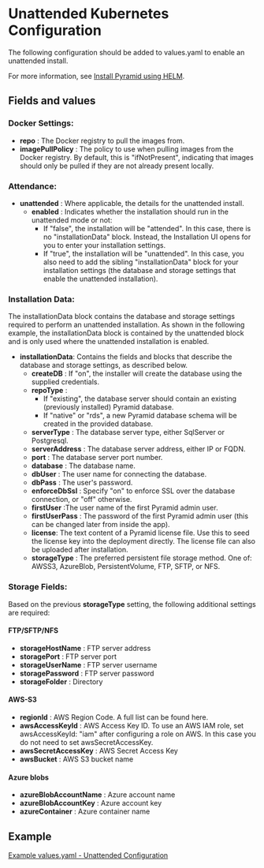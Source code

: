 # Unattended Kubernetes Configuration

The following configuration should be added to values.yaml to enable an unattended install.

For more information, see [Install Pyramid using HELM](readme.md).

## Fields and values
### Docker Settings:
- **repo** : The Docker registry to pull the images from.
- **imagePullPolicy** : The policy to use when pulling images from the Docker registry. By default, this is "ifNotPresent", indicating that images should only be pulled if they are not already present locally.

### Attendance:
- **unattended** : Where applicable, the details for the unattended install.
  - **enabled** : Indicates whether the installation should run in the unattended mode or not:
    - If "false", the installation will be "attended". In this case, there is no "installationData" block. Instead, the Installation UI opens for you to enter your installation settings.
    - If "true", the installation will be "unattended". In this case, you also need to add the sibling "installationData" block for your installation settings (the database and storage settings that enable the unattended installation).
    
### Installation Data:

The installationData block contains the database and storage settings required to perform an unattended installation. As shown in the following example, the installationData block is contained by the unattended block and is only used where the unattended installation is enabled.

- **installationData**: Contains the fields and blocks that describe the database and storage settings, as described below.
  - **createDB** : If "on", the installer will create the database using the supplied credentials.
  - **repoType** :
    - If "existing", the database server should contain an existing (previously installed) Pyramid database.
    - If "native" or "rds", a new Pyramid database schema will be created in the provided database.
  - **serverType** : The database server type, either SqlServer or Postgresql.
  - **serverAddress** : The database server address, either IP or FQDN.
  - **port** : The database server port number.
  - **database** : The database name.
  - **dbUser** : The user name for connecting the database.
  - **dbPass** : The user's password.
  - **enforceDbSsl** : Specify "on" to enforce SSL over the database connection, or "off" otherwise.
  - **firstUser** :The user name of the first Pyramid admin user.
  - **firstUserPass** : The password of the first Pyramid admin user (this can be changed later from inside the app).
  - **license**: The text content of a Pyramid license file. Use this to seed the license key into the deployment directly. The license file can also be uploaded after installation.
  - **storageType** : The preferred persistent file storage method. One of: AWSS3, AzureBlob, PersistentVolume, FTP, SFTP, or NFS.

### Storage Fields:

Based on the previous **storageType** setting, the following additional settings are required:

#### FTP/SFTP/NFS
- **storageHostName** : FTP server address
- **storagePort** : FTP server port
- **storageUserName** : FTP server username
- **storagePassword** : FTP server password
- **storageFolder** : Directory

#### AWS-S3
- **regionId** : AWS Region Code. A full list can be found here.
- **awsAccessKeyId** : AWS Access Key ID. To use an AWS IAM role, set awsAccessKeyId: "iam" after configuring a role on AWS. In this case you do not need to set awsSecretAccessKey.
- **awsSecretAccessKey** : AWS Secret Access Key
- **awsBucket** : AWS S3 bucket name

#### Azure blobs
- **azureBlobAccountName** : Azure account name
- **azureBlobAccountKey** : Azure account key
- **azureContainer** : Azure container name

## Example

[Example values.yaml - Unattended Configuration](Values_Unattended.yaml)